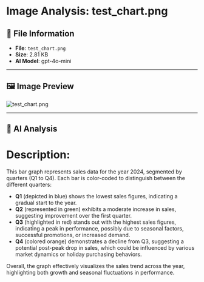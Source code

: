 # Image Analysis: test_chart.png

## 📁 File Information

- **File**: `test_chart.png`
- **Size**: 2.81 KB
- **AI Model**: gpt-4o-mini

---

## 🖼️ Image Preview

![test_chart.png](./uploads/test_chart.png)

---

## 🤖 AI Analysis


# Description:
This bar graph represents sales data for the year 2024, segmented by quarters (Q1 to Q4). Each bar is color-coded to distinguish between the different quarters:

- **Q1** (depicted in blue) shows the lowest sales figures, indicating a gradual start to the year.
- **Q2** (represented in green) exhibits a moderate increase in sales, suggesting improvement over the first quarter.
- **Q3** (highlighted in red) stands out with the highest sales figures, indicating a peak in performance, possibly due to seasonal factors, successful promotions, or increased demand.
- **Q4** (colored orange) demonstrates a decline from Q3, suggesting a potential post-peak drop in sales, which could be influenced by various market dynamics or holiday purchasing behaviors.

Overall, the graph effectively visualizes the sales trend across the year, highlighting both growth and seasonal fluctuations in performance.
